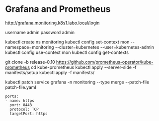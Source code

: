# Grafana and Prometheus

http://grafana.monitoring.k8s1.labo.local/login

username admin
password admin


kubectl create ns monitoring
kubectl config set-context mon --namespace=monitoring --cluster=kubernetes --user=kubernetes-admin
kubectl config use-context mon
kubectl config get-contexts


git clone -b release-0.10 https://github.com/prometheus-operator/kube-prometheus
cd kube-prometheus
kubectl apply --server-side -f manifests/setup
kubectl apply -f manifests/

kubectl patch service grafana  -n monitoring --type merge --patch-file patch-file.yaml

    ports:
    - name: https
      port: 8443
      protocol: TCP
      targetPort: https
